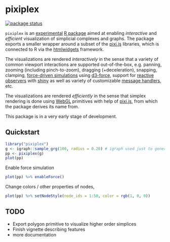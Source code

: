 # pixiplex
[![package status](https://img.shields.io/badge/lifecycle-experimental-orange.svg)](https://www.tidyverse.org/lifecycle/#experimental)

`pixiplex` is an [experimental](https://www.tidyverse.org/lifecycle/#experimental) [R package](http://r-pkgs.had.co.nz/intro.html) aimed at enabling _interactive_ and _efficient_ visualization of simplicial complexes and graphs. The package exports a smaller wrapper around a subset of the [pixi.js](https://www.pixijs.com/) libraries, which is connected to R via the [htmlwidgets](https://shiny.rstudio.com/articles/htmlwidgets.html) framework.

The visualizations are rendered _interactively_ in the sense that a variety of common viewport interactions are supported out-of-the-box, e.g. panning, zooming (including pinch-to-zoom), dragging (+deceleration), snapping, clamping, [force-driven simulations](https://en.wikipedia.org/wiki/Force-directed_graph_drawing) using [d3-force](https://github.com/d3/d3-force), support for [reactive observers](https://shiny.rstudio.com/reference/shiny/0.14/observe.html) with [shiny](https://shiny.rstudio.com) as well as variety of customizable [message handlers](https://shiny.rstudio.com/articles/js-send-message.html), etc. 

The visualizations are rendered _efficiently_ in the sense that simplex rendering is done using [WebGL](https://www.khronos.org/webgl/) primitives with help of [pixi.js](http://www.pixijs.com/), from which the package derives its name from. 

This package is in a very early stage of development. 

## Quickstart 

```R
library("pixiplex")
g <- igraph::sample_grg(100, radius = 0.20) # igraph used just to generate a graph
pp <- pixiplex(g)
plot(pp)
```

Enable force simulation

```R
plot(pp) %>% enableForce()
```

Change colors / other properties of nodes, 

```R
plot(pp) %>% setNodeStyle(node_ids = 1:50, color = rgb(1, 0, 0))
```

## TODO 

- Export polygon primitive to visualize higher order simplices
- Finish vignette describing features 
- more documentation
